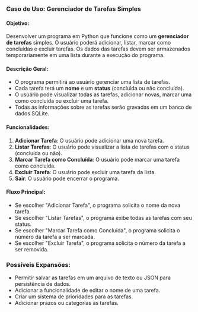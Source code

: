 ### Caso de Uso: **Gerenciador de Tarefas Simples**

#### Objetivo:
Desenvolver um programa em Python que funcione como um **gerenciador de tarefas** simples. O usuário poderá adicionar, listar, marcar como concluídas e excluir tarefas. 
Os dados das tarefas devem ser armazenados temporariamente em uma lista durante a execução do programa.

#### Descrição Geral:
- O programa permitirá ao usuário gerenciar uma lista de tarefas.
- Cada tarefa terá um **nome** e um **status** (concluída ou não concluída).
- O usuário pode visualizar todas as tarefas, adicionar novas, marcar uma como concluída ou excluir uma tarefa.
- Todas as informações sobre as tarefas serão gravadas em um banco de dados SQLite.

#### Funcionalidades:
1. **Adicionar Tarefa**: O usuário pode adicionar uma nova tarefa.
2. **Listar Tarefas**: O usuário pode visualizar a lista de tarefas com o status (concluída ou não).
3. **Marcar Tarefa como Concluída**: O usuário pode marcar uma tarefa como concluída.
4. **Excluir Tarefa**: O usuário pode excluir uma tarefa da lista.
5. **Sair**: O usuário pode encerrar o programa.

#### Fluxo Principal:
   - Se escolher "Adicionar Tarefa", o programa solicita o nome da nova tarefa.
   - Se escolher "Listar Tarefas", o programa exibe todas as tarefas com seu status.
   - Se escolher "Marcar Tarefa como Concluída", o programa solicita o número da tarefa a ser marcada.
   - Se escolher "Excluir Tarefa", o programa solicita o número da tarefa a ser removida.


### Possíveis Expansões:
- Permitir salvar as tarefas em um arquivo de texto ou JSON para persistência de dados.
- Adicionar a funcionalidade de editar o nome de uma tarefa.
- Criar um sistema de prioridades para as tarefas.
- Adicionar prazos ou categorias às tarefas.
